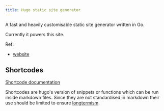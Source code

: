 ```yaml
---
title: Hugo static site generator
---
```


A fast and heavily customisable static site generator written in Go.

Currently it powers this site.

Ref:
  - [website](https://gohugo.io/)

## Shortcodes

[Shortcode documentation](https://gohugo.io/content-management/shortcodes/)

Shortcodes are hugo's version of snippets or functions which can be run inside markdown files.
Since they are not standardised in markdown their use should be limited to ensure [longtermism].

[longtermism]: ./longtermism.md

